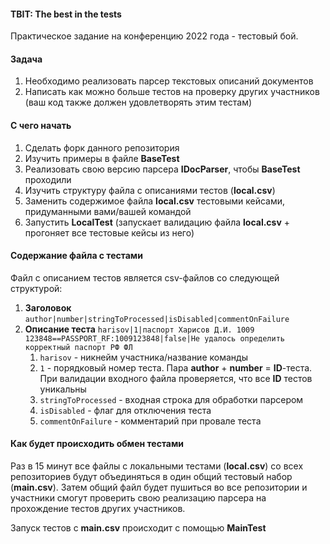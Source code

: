 #### TBIT: The best in the tests

Практическое задание на конференцию 2022 года - тестовый бой.

#### Задача

1. Необходимо реализовать парсер текстовых описаний документов
2. Написать как можно больше тестов на проверку других участников (ваш код также должен удовлетворять этим тестам)

#### С чего начать

1. Сделать форк данного репозитория
2. Изучить примеры в файле **BaseTest**
3. Реализовать свою версию парсера **IDocParser**, чтобы **BaseTest** проходили
4. Изучить структуру файла с описаниями тестов (**local.csv**)
5. Заменить содержимое файла **local.csv** тестовыми кейсами, придуманными вами/вашей командой
6. Запустить **LocalTest** (запускает валидацию файла **local.csv** + прогоняет все тестовые кейсы из него)

#### Содержание файла с тестами

Файл с описанием тестов является csv-файлов со следующей структурой:
1. **Заголовок** ```author|number|stringToProcessed|isDisabled|commentOnFailure```
2. **Описание теста** ```harisov|1|паспорт Харисов Д.И. 1009 123848==PASSPORT_RF:1009123848|false|Не удалось определить корректный паспорт РФ ФЛ```
   1. ```harisov``` - никнейм участника/название команды
   2. ```1``` - порядковый номер теста. Пара **author** + **number** = **ID**-теста. При валидации входного файла проверяется, что все **ID** тестов уникальны
   3. ```stringToProcessed``` - входная строка для обработки парсером
   4. ```isDisabled``` - флаг для отключения теста
   5. ```commentOnFailure``` - комментарий при провале теста

#### Как будет происходить обмен тестами

Раз в 15 минут все файлы с локальными тестами (**local.csv**) со всех репозиториев будут объединяться в один общий
тестовый
набор (**main.csv**). Затем общий файл будет пушиться во все репозитории и участники смогут проверить свою реализацию
парсера на прохождение тестов других участников.

Запуск тестов с **main.csv** происходит с помощью **MainTest**
